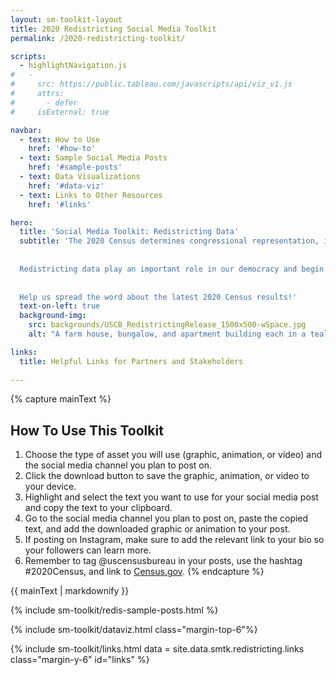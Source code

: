```yaml
---
layout: sm-toolkit-layout
title: 2020 Redistricting Social Media Toolkit
permalink: /2020-redistricting-toolkit/

scripts:
  - highlightNavigation.js
#   -
#     src: https://public.tableau.com/javascripts/api/viz_v1.js
#     attrs: 
#       - defer
#     isExternal: true

navbar: 
  - text: How to Use
    href: '#how-to'
  - text: Sample Social Media Posts
    href: '#sample-posts'
  - text: Data Visualizations
    href: '#data-viz'
  - text: Links to Other Resources
    href: '#links'

hero:
  title: 'Social Media Toolkit: Redistricting Data'
  subtitle: 'The 2020 Census determines congressional representation, informs the allocation of hundreds of billions of dollars in federal funding, and provides data that affects communities for the next 10 years.
  
  
  Redistricting data play an important role in our democracy and begin to illuminate changes to the local and demographic makeup of our nation over the last decade.  
  
  
  Help us spread the word about the latest 2020 Census results!'
  text-on-left: true
  background-img: 
    src: backgrounds/USCB_RedistrictingRelease_1500x500-wSpace.jpg
    alt: "A farm house, bungalow, and apartment building each in a teal bubble with text 'United States Census 2020'"

links:
  title: Helpful Links for Partners and Stakeholders
  
---
```


{% capture mainText %}
## How To Use This Toolkit
1.	Choose the type of asset you will use (graphic, animation, or video) and the social media channel you plan to post on.
2.	Click the download button to save the graphic, animation, or video to your device.
3.	Highlight and select the text you want to use for your social media post and copy the text to your clipboard.
4.	Go to the social media channel you plan to post on, paste the copied text, and add the downloaded graphic or animation to your post.
5.	If posting on Instagram, make sure to add the relevant link to your bio so your followers can learn more. 
6.	Remember to tag @uscensusbureau in your posts, use the hashtag #2020Census, and link to [Census.gov](https://www.census.gov/).
{% endcapture %}

<section id="how-to" class="smtk-section grid-container margin-top-6">
  {{ mainText | markdownify }}
</section>

{% include sm-toolkit/redis-sample-posts.html %}

<div id="data-viz">
  {% include sm-toolkit/dataviz.html class="margin-top-6"%}
</div>

{% include sm-toolkit/links.html 
  data = site.data.smtk.redistricting.links
  class="margin-y-6" 
  id="links" %}